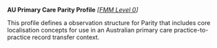 **AU Primary Care Parity Profile** *[[FMM Level 0](guidance.html)]*

This profile defines a observation structure for Parity that includes core localisation concepts for use in an Australian primary care practice-to-practice record transfer context.


